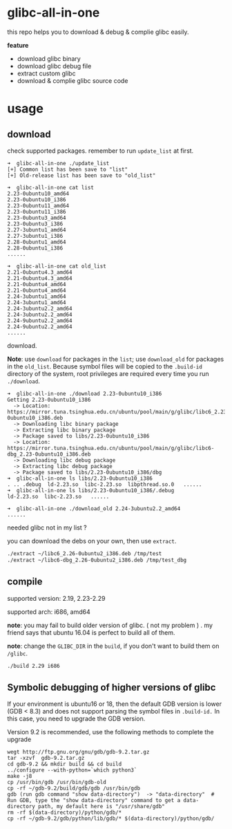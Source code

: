 # glibc-all-in-one

this repo helps you to download & debug & complie glibc easily.

__feature__

- download glibc binary
- download glibc debug file
- extract custom glibc
- download & complie glibc source code


# usage

## download
check supported packages. remember to run `update_list` at first.

```
➜  glibc-all-in-one ./update_list
[+] Common list has been save to "list"
[+] Old-release list has been save to "old_list"

➜  glibc-all-in-one cat list
2.23-0ubuntu10_amd64
2.23-0ubuntu10_i386
2.23-0ubuntu11_amd64
2.23-0ubuntu11_i386
2.23-0ubuntu3_amd64
2.23-0ubuntu3_i386
2.27-3ubuntu1_amd64
2.27-3ubuntu1_i386
2.28-0ubuntu1_amd64
2.28-0ubuntu1_i386
......

➜  glibc-all-in-one cat old_list
2.21-0ubuntu4.3_amd64
2.21-0ubuntu4.3_amd64
2.21-0ubuntu4_amd64
2.21-0ubuntu4_amd64
2.24-3ubuntu1_amd64
2.24-3ubuntu1_amd64
2.24-3ubuntu2.2_amd64
2.24-3ubuntu2.2_amd64
2.24-9ubuntu2.2_amd64
2.24-9ubuntu2.2_amd64
......
```

download. 

__Note__: use `download` for packages in the `list`; use `download_old` for packages in the `old_list`. Because symbol files will be copied to the `.build-id` directory of the system, root privileges are required every time you run `./download`.

```
➜  glibc-all-in-one ./download 2.23-0ubuntu10_i386
Getting 2.23-0ubuntu10_i386
  -> Location: https://mirror.tuna.tsinghua.edu.cn/ubuntu/pool/main/g/glibc/libc6_2.23-0ubuntu10_i386.deb
  -> Downloading libc binary package
  -> Extracting libc binary package
  -> Package saved to libs/2.23-0ubuntu10_i386
  -> Location: https://mirror.tuna.tsinghua.edu.cn/ubuntu/pool/main/g/glibc/libc6-dbg_2.23-0ubuntu10_i386.deb
  -> Downloading libc debug package
  -> Extracting libc debug package
  -> Package saved to libs/2.23-0ubuntu10_i386/dbg
➜  glibc-all-in-one ls libs/2.23-0ubuntu10_i386
. .. .debug  ld-2.23.so  libc-2.23.so  libpthread.so.0   ......
➜  glibc-all-in-one ls libs/2.23-0ubuntu10_i386/.debug
ld-2.23.so  libc-2.23.so   ......
```

```
➜  glibc-all-in-one ./download_old 2.24-3ubuntu2.2_amd64
......
```

needed glibc not in my list ?

you can download the debs on your own, then use `extract`.

```sh
./extract ~/libc6_2.26-0ubuntu2_i386.deb /tmp/test
./extract ~/libc6-dbg_2.26-0ubuntu2_i386.deb /tmp/test_dbg
```

## compile

supported version: 2.19, 2.23-2.29

supported arch: i686, amd64

__note__: you may fail to build older version of glibc. ( not my problem ) . my friend says that ubuntu 16.04 is perfect to build all of them.

__note__: change the `GLIBC_DIR` in the `build`, if you don't want to build them on `/glibc`.

```sh
./build 2.29 i686
```

## Symbolic debugging of higher versions of glibc

If your environment is ubuntu16 or 18, then the default GDB version is lower (GDB < 8.3) and does not support parsing the symbol files in `.build-id.` In this case, you need to upgrade the GDB version.

Version 9.2 is recommended, use the following methods to complete the upgrade

```
wegt http://ftp.gnu.org/gnu/gdb/gdb-9.2.tar.gz
tar -xzvf  gdb-9.2.tar.gz 
cd gdb-9.2 && mkdir build && cd build
../configure --with-python=`which python3`
make -j8
cp /usr/bin/gdb /usr/bin/gdb-old
cp -rf ~/gdb-9.2/build/gdb/gdb /usr/bin/gdb
gdb (run gdb command "show data-directory")  -> "data-directory"  # Run GDB, type the "show data-directory" command to get a data-directory path, my default here is "/usr/share/gdb"
rm -rf $(data-directory)/python/gdb/*
cp -rf ~/gdb-9.2/gdb/python/lib/gdb/* $(data-directory)/python/gdb/
```